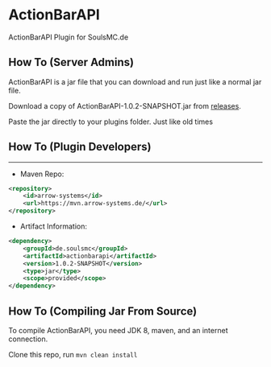 # ActionBarAPI
ActionBarAPI Plugin for SoulsMC.de

How To (Server Admins)
------
ActionBarAPI is a jar file that you can download and run just like a normal jar file.

Download a copy of ActionBarAPI-1.0.2-SNAPSHOT.jar from [releases](https://github.com/SoulsMCde/ActionBarAPI/releases/download/v1.0.2/ActionBarAPI-1.0.2-SNAPSHOT.jar).

Paste the jar directly to your plugins folder. Just like old times

## How To (Plugin Developers)
------
 * Maven Repo:
```xml
<repository>
    <id>arrow-systems</id>
    <url>https://mvn.arrow-systems.de/</url>
</repository>
```
 * Artifact Information:
```xml
<dependency>
    <groupId>de.soulsmc</groupId>
    <artifactId>actionbarapi</artifactId>
    <version>1.0.2-SNAPSHOT</version>
    <type>jar</type>
    <scope>provided</scope>
</dependency>
 ```

How To (Compiling Jar From Source)
------
To compile ActionBarAPI, you need JDK 8, maven, and an internet connection.

Clone this repo, run `mvn clean install`
